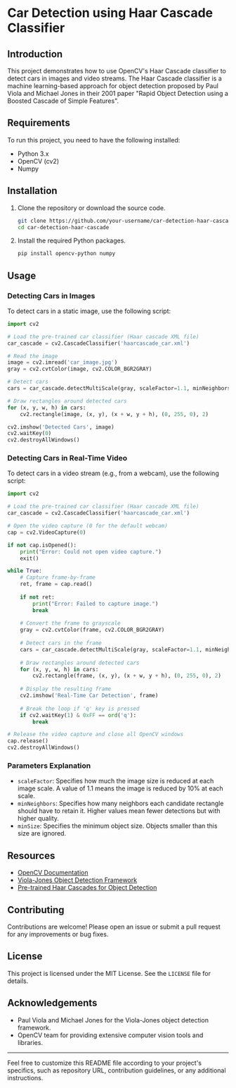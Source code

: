 
# Car Detection using Haar Cascade Classifier

## Introduction

This project demonstrates how to use OpenCV's Haar Cascade classifier to detect cars in images and video streams. The Haar Cascade classifier is a machine learning-based approach for object detection proposed by Paul Viola and Michael Jones in their 2001 paper "Rapid Object Detection using a Boosted Cascade of Simple Features".

## Requirements

To run this project, you need to have the following installed:

- Python 3.x
- OpenCV (cv2)
- Numpy

## Installation

1. Clone the repository or download the source code.
   ```bash
   git clone https://github.com/your-username/car-detection-haar-cascade.git
   cd car-detection-haar-cascade
   ```

2. Install the required Python packages.
   ```bash
   pip install opencv-python numpy
   ```

## Usage

### Detecting Cars in Images

To detect cars in a static image, use the following script:

```python
import cv2

# Load the pre-trained car classifier (Haar cascade XML file)
car_cascade = cv2.CascadeClassifier('haarcascade_car.xml')

# Read the image
image = cv2.imread('car_image.jpg')
gray = cv2.cvtColor(image, cv2.COLOR_BGR2GRAY)

# Detect cars
cars = car_cascade.detectMultiScale(gray, scaleFactor=1.1, minNeighbors=5, minSize=(30, 30))

# Draw rectangles around detected cars
for (x, y, w, h) in cars:
    cv2.rectangle(image, (x, y), (x + w, y + h), (0, 255, 0), 2)

cv2.imshow('Detected Cars', image)
cv2.waitKey(0)
cv2.destroyAllWindows()
```

### Detecting Cars in Real-Time Video

To detect cars in a video stream (e.g., from a webcam), use the following script:

```python
import cv2

# Load the pre-trained car classifier (Haar cascade XML file)
car_cascade = cv2.CascadeClassifier('haarcascade_car.xml')

# Open the video capture (0 for the default webcam)
cap = cv2.VideoCapture(0)

if not cap.isOpened():
    print("Error: Could not open video capture.")
    exit()

while True:
    # Capture frame-by-frame
    ret, frame = cap.read()
    
    if not ret:
        print("Error: Failed to capture image.")
        break
    
    # Convert the frame to grayscale
    gray = cv2.cvtColor(frame, cv2.COLOR_BGR2GRAY)
    
    # Detect cars in the frame
    cars = car_cascade.detectMultiScale(gray, scaleFactor=1.1, minNeighbors=5, minSize=(30, 30))
    
    # Draw rectangles around detected cars
    for (x, y, w, h) in cars:
        cv2.rectangle(frame, (x, y), (x + w, y + h), (0, 255, 0), 2)
    
    # Display the resulting frame
    cv2.imshow('Real-Time Car Detection', frame)
    
    # Break the loop if 'q' key is pressed
    if cv2.waitKey(1) & 0xFF == ord('q'):
        break

# Release the video capture and close all OpenCV windows
cap.release()
cv2.destroyAllWindows()
```

### Parameters Explanation

- `scaleFactor`: Specifies how much the image size is reduced at each image scale. A value of 1.1 means the image is reduced by 10% at each scale.
- `minNeighbors`: Specifies how many neighbors each candidate rectangle should have to retain it. Higher values mean fewer detections but with higher quality.
- `minSize`: Specifies the minimum object size. Objects smaller than this size are ignored.

## Resources

- [OpenCV Documentation](https://docs.opencv.org/)
- [Viola-Jones Object Detection Framework](https://en.wikipedia.org/wiki/Viola%E2%80%93Jones_object_detection_framework)
- [Pre-trained Haar Cascades for Object Detection](https://github.com/opencv/opencv/tree/master/data/haarcascades)

## Contributing

Contributions are welcome! Please open an issue or submit a pull request for any improvements or bug fixes.

## License

This project is licensed under the MIT License. See the `LICENSE` file for details.

## Acknowledgements

- Paul Viola and Michael Jones for the Viola-Jones object detection framework.
- OpenCV team for providing extensive computer vision tools and libraries.

---

Feel free to customize this README file according to your project's specifics, such as repository URL, contribution guidelines, or any additional instructions.